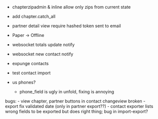  - chapterzipadmin & inline allow only zips from current state
 - add chapter.catch_all 
 - partner detail view require hashed token sent to email
 - Paper -> Offline
 
 - websocket totals update notify
 - websocket new contact notify
 - expunge contacts
 - test contact import

 - us phones?
    - phone_field is ugly in unfold, fixing is annoying

 bugs: 
    - view chapter, partner buttons in contact changeview broken
    - export fix validated date (only in partner export??)
    - contact exporter lists wrong fields to be exported but does right thing; bug in import-export?

